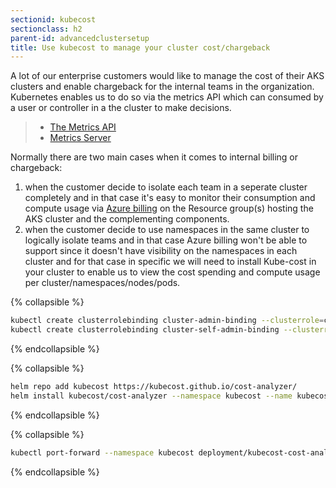 ```yaml
---
sectionid: kubecost
sectionclass: h2
parent-id: advancedclustersetup
title: Use kubecost to manage your cluster cost/chargeback
---
```


A lot of our enterprise customers would like to manage the cost of their AKS clusters and enable chargeback for the internal teams in the organization. Kubernetes enables us to do so via the metrics API which can consumed by a user or controller in a the cluster to make decisions.

> - [The Metrics API](https://kubernetes.io/docs/tasks/debug-application-cluster/resource-metrics-pipeline/#the-metrics-api)
> - [Metrics Server](https://kubernetes.io/docs/tasks/debug-application-cluster/resource-metrics-pipeline/#metrics-server)

Normally there are two main cases when it comes to internal billing or chargeback:

1. when the customer decide to isolate each team in a seperate cluster completely and in that case it's easy to monitor their consumption and compute usage via [Azure billing](https://docs.microsoft.com/en-us/azure/billing/billing-getting-started) on the Resource group(s) hosting the AKS cluster and the complementing components.
2. when the customer decide to use namespaces in the same cluster to logically isolate teams and in that case Azure billing won't be able to support since it doesn't have visibility on the namespaces in each cluster and for that case in specific we will need to install Kube-cost in your cluster to enable us to view the cost spending and compute usage per cluster/namespaces/nodes/pods.

{% collapsible %}

```sh
kubectl create clusterrolebinding cluster-admin-binding --clusterrole=cluster-admin --user=<your-userid>
kubectl create clusterrolebinding cluster-self-admin-binding --clusterrole=cluster-admin --serviceaccount=kube-system:default
```

{% endcollapsible %}

{% collapsible %}

```sh
helm repo add kubecost https://kubecost.github.io/cost-analyzer/
helm install kubecost/cost-analyzer --namespace kubecost --name kubecost --set kubecostToken="a2Ftb3Vzc0BtaWNyb3NvZnQuY29txm343yadf98"
```

{% endcollapsible %}

{% collapsible %}

```sh
kubectl port-forward --namespace kubecost deployment/kubecost-cost-analyzer 9090
```

{% endcollapsible %}